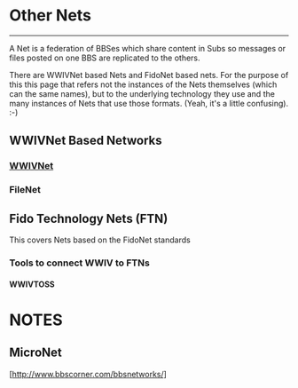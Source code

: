 # Other Nets
***
A Net is a federation of BBSes which share content in Subs so messages or files posted on 
one BBS are replicated to the others. 

There are WWIVNet based Nets and FidoNet based nets. For the purpose of this this page that 
refers not the instances of the Nets themselves (which can the same names), but to the 
underlying technology they use and the many instances of Nets that use those formats. (Yeah, 
it's a little confusing). :-)

## WWIVNet Based Networks
### [WWIVNet](wwivnet)
### FileNet


## Fido Technology Nets (FTN)
This covers Nets based on the FidoNet standards

### Tools to connect WWIV to FTNs
#### WWIVTOSS

# NOTES
## MicroNet
[http://www.bbscorner.com/bbsnetworks/]

